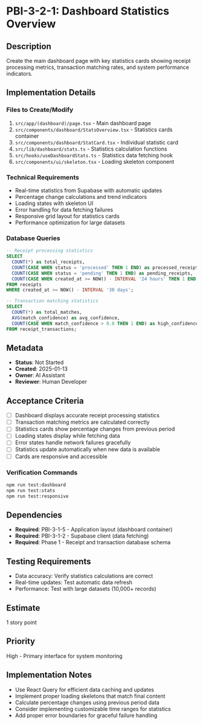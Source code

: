 # PBI-3-2-1: Dashboard Statistics Overview

## Description

Create the main dashboard page with key statistics cards showing receipt processing metrics,
transaction matching rates, and system performance indicators.

## Implementation Details

### Files to Create/Modify

1. `src/app/(dashboard)/page.tsx` - Main dashboard page
2. `src/components/dashboard/StatsOverview.tsx` - Statistics cards container
3. `src/components/dashboard/StatCard.tsx` - Individual statistic card
4. `src/lib/dashboard/stats.ts` - Statistics calculation functions
5. `src/hooks/useDashboardStats.ts` - Statistics data fetching hook
6. `src/components/ui/skeleton.tsx` - Loading skeleton component

### Technical Requirements

- Real-time statistics from Supabase with automatic updates
- Percentage change calculations and trend indicators
- Loading states with skeleton UI
- Error handling for data fetching failures
- Responsive grid layout for statistics cards
- Performance optimization for large datasets

### Database Queries

```sql
-- Receipt processing statistics
SELECT
  COUNT(*) as total_receipts,
  COUNT(CASE WHEN status = 'processed' THEN 1 END) as processed_receipts,
  COUNT(CASE WHEN status = 'pending' THEN 1 END) as pending_receipts,
  COUNT(CASE WHEN created_at >= NOW() - INTERVAL '24 hours' THEN 1 END) as today_receipts
FROM receipts
WHERE created_at >= NOW() - INTERVAL '30 days';

-- Transaction matching statistics
SELECT
  COUNT(*) as total_matches,
  AVG(match_confidence) as avg_confidence,
  COUNT(CASE WHEN match_confidence > 0.8 THEN 1 END) as high_confidence_matches
FROM receipt_transactions;
```

## Metadata

- **Status**: Not Started
- **Created**: 2025-01-13
- **Owner**: AI Assistant
- **Reviewer**: Human Developer

## Acceptance Criteria

- [ ] Dashboard displays accurate receipt processing statistics
- [ ] Transaction matching metrics are calculated correctly
- [ ] Statistics cards show percentage changes from previous period
- [ ] Loading states display while fetching data
- [ ] Error states handle network failures gracefully
- [ ] Statistics update automatically when new data is available
- [ ] Cards are responsive and accessible

### Verification Commands

```bash
npm run test:dashboard
npm run test:stats
npm run test:responsive
```

## Dependencies

- **Required**: PBI-3-1-5 - Application layout (dashboard container)
- **Required**: PBI-3-1-2 - Supabase client (data fetching)
- **Required**: Phase 1 - Receipt and transaction database schema

## Testing Requirements

- Data accuracy: Verify statistics calculations are correct
- Real-time updates: Test automatic data refresh
- Performance: Test with large datasets (10,000+ records)

## Estimate

1 story point

## Priority

High - Primary interface for system monitoring

## Implementation Notes

- Use React Query for efficient data caching and updates
- Implement proper loading skeletons that match final content
- Calculate percentage changes using previous period data
- Consider implementing customizable time ranges for statistics
- Add proper error boundaries for graceful failure handling
